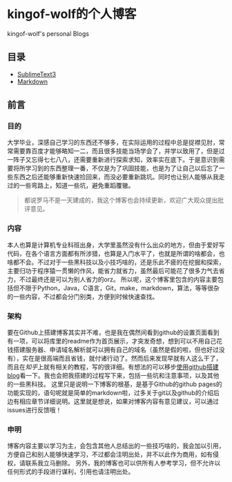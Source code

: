 # kingof-wolf的个人博客
kingof-wolf's personal Blogs

## 目录

- [SublimeText3](src/SublimeText3.md)
- [Markdown](src/Markdown.md)

## 前言

### 目的

大学毕业，深感自己学习的东西还不够多，在实际运用的过程中总是捉襟见肘，常常需要靠百度才能够略知一二，而且很多技能当场学会了，并学以致用了，但是过一阵子又忘得七七八八，还需要重新进行探索求知，效率实在底下。于是意识到需要将所学习到的东西整理一番，不仅是为了巩固技能，也是为了让自己以后忘了一些东西之后还能够重新快速捡回来，而没必要重新跳坑。同时也让别人能够从我走过的一些弯路上，知道一些坑，避免重蹈覆辙。
>都说罗马不是一天建成的，我这个博客也会持续更新，欢迎广大观众提出批评意见。

### 内容
本人也算是计算机专业科班出身，大学里虽然没有什么出众的地方，但由于爱好写代码，在各个语言方面都有所涉猎，也算是入门水平了，也就是所谓的啥都会，也啥都不会。不过对于一些黑科技以及小技巧啥的，还是乐此不疲的在挖掘和探索，主要归功于程序猿一贯懒的作风，能省力就省力，虽然最后可能花了很多力气去省力，不过最终还是可以为别人省力的orz。
所以呢，这个博客里包含的内容主要包括但不限于Python，Java，C语言，Git，make，markdown，算法，等等很杂的一些内容，不过都会分门别类，方便到时候快速查找。

### 架构
要在Github上搭建博客其实并不难，也是我在偶然间看到github的设置页面看到有一项，可以将库里的readme作为首页展示，才突发奇想，想到可以不用自己花钱搭建服务器、申请域名解析就可以拥有自己的域名（虽然是假的啦，但也好过没有），实在是很高端而且省钱，就付诸行动了。然而后来发现早就有人这么干了，而且在*知乎*上就有相关的教程，写的很详细。有想法的可以移步[使用github搭建blog]看一下。我也会把我搭建的过程写下来，包括一些坑和注意事项，以及其他的一些黑科技。
这里只是说明一下博客的根基，是基于Github的github pages的功能实现的，语句呢就是简单的markdown啦，过多关于git以及github的介绍后边有相应章节详细说明。这里就是想说，如果对博客内容有意见建议，可以通过issues进行反馈哦！

### 申明
博客内容主要以学习为主，会包含其他人总结出的一些技巧啥的，我会加以引用，方便自己和别人能够快速学习，不过都会注明出处，并不以此作为商用，如有侵权，请联系我立马删除。
另外，我的博客也可以供所有人参考学习，但不允许以任何形式的手段进行谋利，引用也请注明出处。

[使用github搭建blog]: https://www.zhihu.com/answer/677815713
